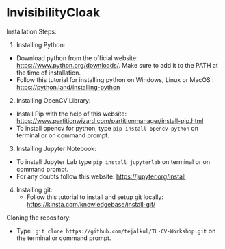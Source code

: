 # InvisibilityCloak

Installation Steps:
1. Installing Python: 
  * Download python from the official website: https://www.python.org/downloads/. Make sure to add it to the PATH at the time of installation.
  * Follow this tutorial for installing python on Windows, Linux or MacOS : https://python.land/installing-python

2. Installing OpenCV Library:
  * Install Pip with the help of this website: https://www.partitionwizard.com/partitionmanager/install-pip.html
  * To install opencv for python, type `pip install opencv-python` on terminal or on command prompt.

3. Installing Jupyter Notebook:
  * To install Jupyter Lab type `pip install jupyterlab` on terminal or on command prompt.
  * For any doubts follow this website: https://jupyter.org/install

4. Installing git:
   * Follow this tutorial to install and setup git locally: https://kinsta.com/knowledgebase/install-git/

Cloning the repository:
* Type ` git clone https://github.com/tejalkul/TL-CV-Workshop.git` on the terminal or command prompt.
